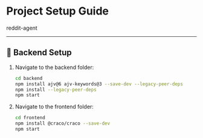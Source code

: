 # Project Setup Guide

reddit-agent

---

## 🚀 Backend Setup

1. Navigate to the backend folder:
   ```bash
   cd backend
   npm install ajv@6 ajv-keywords@3 --save-dev --legacy-peer-deps
   npm install --legacy-peer-deps
   npm start
2. Navigate to the frontend folder:
   ```bash
   cd frontend
   npm install @craco/craco --save-dev
   npm start

